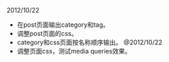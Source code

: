 2012/10/22

- 在post页面输出category和tag。
- 调整post页面的css。
- category和css页面按名称顺序输出。 @2012/10/22
- 调整页面css，测试media queries效果。
